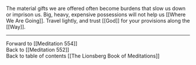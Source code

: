 The material gifts we are offered often become burdens that slow us down or imprison us. Big, heavy, expensive possessions will not help us [[Where We Are Going]]. Travel lightly, and trust [[God]] for your provisions along the [[Way]]. 

___

Forward to [[Meditation 554]]  
Back to [[Meditation 552]]  
Back to table of contents [[The Lionsberg Book of Meditations]]  